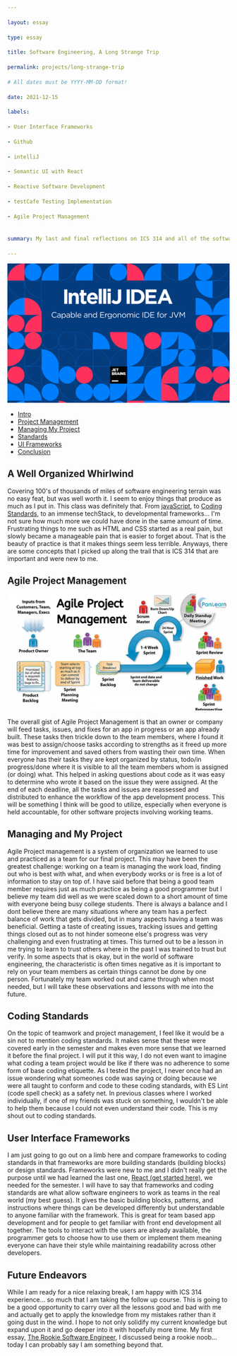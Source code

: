 ```yaml
---

layout: essay

type: essay

title: Software Engineering, A Long Strange Trip

permalink: projects/long-strange-trip

# All dates must be YYYY-MM-DD format!

date: 2021-12-15

labels:

- User Interface Frameworks

- Github

- intelliJ

- Semantic UI with React

- Reactive Software Development

- testCafe Testing Implementation

- Agile Project Management


summary: My last and final reflections on ICS 314 and all of the software engineering concepts I stuffed into my brain during a 3 month period of time.

---
```


<div class="ui large rounded images">

  <img class="ui image" src="../img/intelliJ-2.png">

</div>

- [Intro](#a-well-organized-whirlwind)
- [Project Management](#agile-project-management)
- [Managing My Project](#managing-and-my-project)
- [Standards](#coding-standards)
- [UI Frameworks](#user-interface-frameworks)
- [Conclusion](#future-endeavors)

## A Well Organized Whirlwind

Covering 100's of thousands of miles of software engineering terrain was no easy feat, but was well worth it. I seem to enjoy things that produce as much as I put in. This class was definitely that. From [javaScript](https://nicholasbcarr.github.io/essays/fresh-thoughts.html), to [Coding Standards](https://nicholasbcarr.github.io/essays/the-art-of-coding.html), to an immense techStack, to developmental frameworks... I'm not sure how much more we could have done in the same amount of time. Frustrating things to me such as HTML and CSS started as a real pain, but slowly became a manageable pain that is easier to forget about. That is the beauty of practice is that it makes things seem less terrible. Anyways, there are some concepts that I picked up along the trail that is ICS 314 that are important and were new to me.

## Agile Project Management

<div class="ui large rounded images">

  <img class="ui image" src="../img/agile-project.jpg">

</div>

The overall gist of Agile Project Management is that an owner or company will feed tasks, issues, and fixes for an app in progress or an app already built. These tasks then trickle down to the team members, where I found it was best to assign/choose tasks according to strengths as it freed up more time for improvement and saved others from wasting their own time. When everyone has their tasks they are kept organized by status, todo/in progress/done where it is visible to all the team members whom is assigned (or doing) what. This helped in asking questions about code as it was easy to determine who wrote it based on the issue they were assigned. At the end of each deadline, all the tasks and issues are reassessed and distributed to enhance the workflow of the app development process. This will be something I think will be good to utilize, especially when everyone is held accountable, for other software projects involving working teams.

## Managing and My Project

Agile Project management is a system of organization we learned to use and practiced as a team for our final project. This may have been the greatest challenge: working on a team is managing the work load, finding out who is best with what, and when everybody works or is free is a lot of information to stay on top of. I have said before that being a good team member requires just as much practice as being a good programmer but I believe my team did well as we were scaled down to a short amount of time with everyone being busy college students. There is always a balance and I dont believe there are many situations where any team has a perfect balance of work that gets divided, but in many aspects having a team was beneficial. Getting a taste of creating issues, tracking issues and getting things closed out as to not hinder someone else's progress was very challenging and even frustrating at times. This turned out to be a lesson in me trying to learn to trust others where in the past I was trained to trust but verify. In some aspects that is okay, but in the world of software engineering, the characteristic is often times negative as it is important to rely on your team members as certain things cannot be done by one person. Fortunately my team worked out and came through when most needed, but I will take these observations and lessons with me into the future.

## Coding Standards

On the topic of teamwork and project management, I feel like it would be a sin not to mention coding standards. It makes sense that these were covered early in the semester and makes even more sense that we learned it before the final project. I will put it this way, I do not even want to imagine what coding a team project would be like if there was no adherence to some form of base coding etiquette. As I tested the project, I never once had an issue wondering what someones code was saying or doing because we were all taught to conform and code to these coding standards, with ES Lint (code spell check) as a safety net. In previous classes where I worked individually, if one of my friends was stuck on something, I wouldn't be able to help them because I could not even understand their code. This is my shout out to coding standards.

## User Interface Frameworks

I am just going to go out on a limb here and compare frameworks to coding standards in that frameworks are more building standards (building blocks) or design standards. Frameworks were new to me and I didn't really get the purpose until we had learned the last one, [React (get started here)](https://react.semantic-ui.com/usage/), we needed for the semester. I will have to say that frameworks and coding standards are what allow software engineers to work as teams in the real world (my best guess). It gives the basic building blocks, patterns, and instructions where things can be developed differently but understandable to anyone familiar with the framework. This is great for team based app development and for people to get familiar with front end development all together. The tools to interact with the users are already available, the programmer gets to choose how to use them or implement them meaning everyone can have their style while maintaining readability across other developers.

## Future Endeavors

While I am ready for a nice relaxing break, I am happy with ICS 314 experience... so much that I am taking the follow up course. This is going to be a good opportunity to carry over all the lessons good and bad with me and actually get to apply the knowledge from my mistakes rather than it going dust in the wind. I hope to not only solidify my current knowledge but expand upon it and go deeper into it with hopefully more time. My first essay, [The Rookie Software Engineer](https://nicholasbcarr.github.io/essays/amateur-engineer.html), I discussed being a rookie noob... today I can probably say I am something beyond that.
